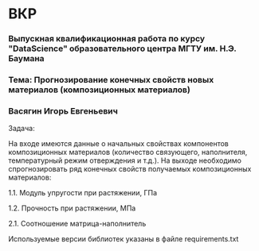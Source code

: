 # ВКР
### Выпускная квалификационная работа по курсу "DataScience" образовательного центра МГТУ им. Н.Э. Баумана
### Тема: Прогнозирование конечных свойств новых материалов (композиционных материалов)
### Васягин Игорь Евгеньевич
Задача:

На входе имеются данные о начальных свойствах компонентов композиционных материалов (количество связующего, наполнителя, температурный режим отверждения и т.д.). На выходе необходимо спрогнозировать ряд конечных свойств получаемых композиционных материалов:

1.1. Модуль упругости при растяжении, ГПа

1.2. Прочность при растяжении, МПа

2.1. Соотношение матрица-наполнитель



Используемые версии библиотек указаны в файле requirements.txt
